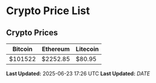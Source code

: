 # Crypto Price List

## Crypto Prices
| Bitcoin | Ethereum | Litecoin |
| ------- | -------- | -------- |
| $101522 | $2252.85 | $80.95 |
**Last Updated:** 2025-06-23 17:26 UTC
**Last Updated:** $DATE$
